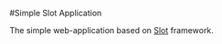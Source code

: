 #Simple Slot Application

The simple web-application based on [Slot](https://github.com/2gis/slot/) framework.
